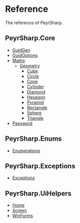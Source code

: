 # Reference
The reference of PeyrSharp.

## PeyrSharp.Core
- [GuidGen](/core/guid)
- [GuidOptions](/core/guid-options)
- [Maths]()
    - [Geometry](/core/maths/geometry)
        - [Cube](/core/maths/geometry/cube)
        - [Circle](/core/maths/geometry/circle)
        - [Cone](/core/maths/geometry/cone)
        - [Cylinder](/core/maths/geometry/cylinder)
        - [Diamond](/core/maths/geometry/diamond)
        - [Hexagon](/core/maths/geometry/hexagon)
        - [Pyramid](/core/maths/geometry/pyramid)
        - [Rectangle](/core/maths/geometry/rectangle)
        - [Sphere](/core/maths/geometry/sphere)
        - [Triangle](/core/maths/geometry/triangle)
- [Password](/core/password)

## PeyrSharp.Enums
- [Enumerations](/enumerations)

## PeyrSharp.Exceptions
- [Exceptions](/exceptions)

## PeyrSharp.UiHelpers
- [Home](ui-helpers.md)
- [Screen](/ui-helpers/screen.md)
- [WinForms](/ui-helpers/winforms.md)